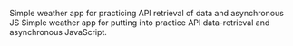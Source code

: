 Simple weather app for practicing API retrieval of data and asynchronous JS
Simple weather app for putting into practice API data-retrieval and asynchronous JavaScript.
